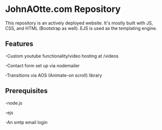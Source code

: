 # JohnAOtte.com Repository

This repository is an actively deployed website. It's mostly built with JS, CSS, and HTML (Bootstrap as well). EJS is used as the templating engine.

## Features

 -Custom youtube functionality/video hosting at /videos
 
 -Contact form set up via nodemailer
 
 -Transitions via AOS (Animate-on scroll) library
 
## Prerequisites

  -node.js
  
  -ejs
  
  -An smtp email login
  
